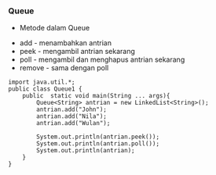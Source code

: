 ### Queue 


* Metode dalam Queue
- add - menambahkan antrian
- peek - mengambil antrian sekarang
- poll - mengambil dan menghapus antrian sekarang
- remove - sama dengan poll

```
import java.util.*;
public class Queue1 {
    public  static void main(String ... args){
        Queue<String> antrian = new LinkedList<String>();
        antrian.add("John");
        antrian.add("Nila");
        antrian.add("Wulan");

        System.out.println(antrian.peek());
        System.out.println(antrian.poll());
        System.out.println(antrian);
    }
}

```
